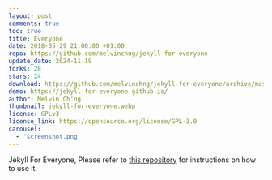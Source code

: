 ```yaml
---
layout: post
comments: true
toc: true
title: Everyone
date: 2018-05-29 21:00:00 +01:00
repo: https://github.com/melvinchng/jekyll-for-everyone
update_date: 2024-11-19
forks: 28
stars: 24
download: https://github.com/melvinchng/jekyll-for-everyone/archive/master.zip
demo: https://jekyll-for-everyone.github.io/
author: Melvin Ch'ng
thumbnail: jekyll-for-everyone.webp
license: GPLv3
license_link: https://opensource.org/license/GPL-3.0
carousel:
  - 'screenshot.png'
---
```


Jekyll For Everyone, Please refer to [this repository](https://github.com/melvinchng/jekyll-for-everyone) for instructions on how to use it.
